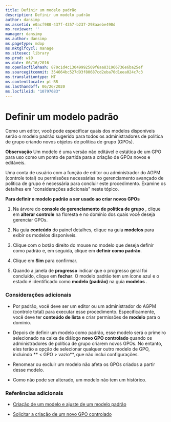 ```yaml
---
title: Definir um modelo padrão
description: Definir um modelo padrão
author: dansimp
ms.assetid: e0acf980-437f-4357-b237-298aaebe490d
ms.reviewer: ''
manager: dansimp
ms.author: dansimp
ms.pagetype: mdop
ms.mktglfcycl: manage
ms.sitesec: library
ms.prod: w10
ms.date: 06/16/2016
ms.openlocfilehash: 870c1d4c13049992509f6aa831966736e6ba25ef
ms.sourcegitcommit: 354664bc527d93f80687cd2eba70d1eea024c7c3
ms.translationtype: MT
ms.contentlocale: pt-BR
ms.lasthandoff: 06/26/2020
ms.locfileid: "10797683"
---
```

# Definir um modelo padrão


Como um editor, você pode especificar quais dos modelos disponíveis serão o modelo padrão sugerido para todos os administradores de política de grupo criando novos objetos de política de grupo (GPOs).

**Observação**  Um modelo é uma versão não editável e estática de um GPO para uso como um ponto de partida para a criação de GPOs novos e editáveis.

 

Uma conta de usuário com a função de editor ou administrador do AGPM (controle total) ou permissões necessárias no gerenciamento avançado de política de grupo é necessária para concluir este procedimento. Examine os detalhes em "considerações adicionais" neste tópico.

**Para definir o modelo padrão a ser usado ao criar novos GPOs**

1.  Na árvore do **console de gerenciamento de política de grupo** , clique em **alterar controle** na floresta e no domínio dos quais você deseja gerenciar GPOs.

2.  Na guia **conteúdo** do painel detalhes, clique na guia **modelos** para exibir os modelos disponíveis.

3.  Clique com o botão direito do mouse no modelo que deseja definir como padrão e, em seguida, clique em **definir como padrão**.

4.  Clique em **Sim** para confirmar.

5.  Quando a janela de **progresso** indicar que o progresso geral foi concluído, clique em **fechar**. O modelo padrão tem um ícone azul e o estado é identificado como **modelo (padrão)** na guia **modelos** .

### Considerações adicionais

-   Por padrão, você deve ser um editor ou um administrador do AGPM (controle total) para executar esse procedimento. Especificamente, você deve ter **conteúdo de lista** e criar permissões de **modelo** para o domínio.

-   Depois de definir um modelo como padrão, esse modelo será o primeiro selecionado na caixa de diálogo **novo GPO controlado** quando os administradores de política de grupo criarem novos GPOs. No entanto, eles terão a opção de selecionar qualquer outro modelo de GPO, incluindo ** &lt; GPO &gt; vazio**, que não inclui configurações.

-   Renomear ou excluir um modelo não afeta os GPOs criados a partir desse modelo.

-   Como não pode ser alterado, um modelo não tem um histórico.

### Referências adicionais

-   [Criação de um modelo e ajuste de um modelo padrão](creating-a-template-and-setting-a-default-template.md)

-   [Solicitar a criação de um novo GPO controlado](request-the-creation-of-a-new-controlled-gpo.md)

 

 





